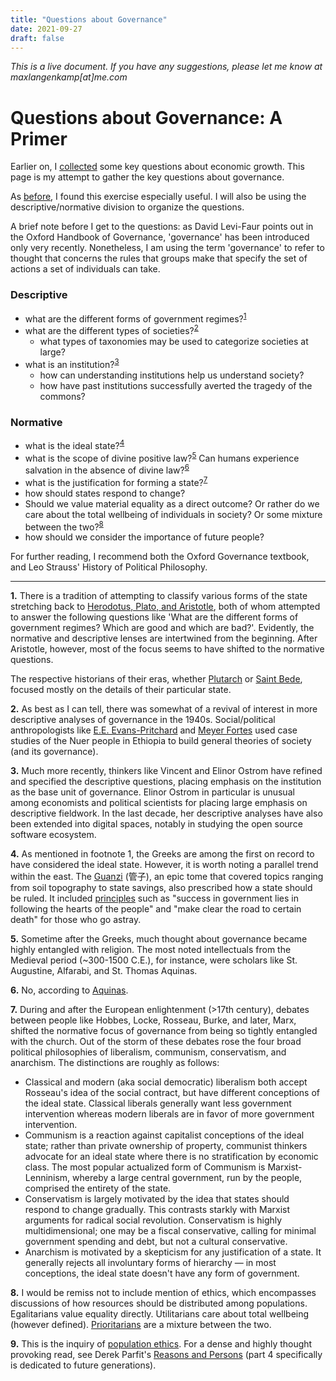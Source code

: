 ```yaml
---
title: "Questions about Governance"
date: 2021-09-27
draft: false
---
```

_This is a live document. If you have any suggestions, please let me know at maxlangenkamp[at]me.com_

# Questions about Governance: A Primer
Earlier on, I [collected](https://maxlangenkamp.me/posts/questions_about_growth/) some key questions about economic growth. This page is my attempt to gather the key questions about governance.

As [before](https://maxlangenkamp.me/posts/questions_about_growth/), I found this exercise especially useful. I will also be using the descriptive/normative division to organize the questions.

A brief note before I get to the questions: as David Levi-Faur points out in the Oxford Handbook of Governance, 'governance' has been introduced only very recently. Nonetheless, I am using the term 'governance' to refer to thought that concerns the rules that groups make that specify the set of actions a set of individuals can take.

### Descriptive
- what are the different forms of government regimes?<sup id="a1">[1](#g1)</sup>
- what are the different types of societies?<sup id="a1">[2](#g2)</sup>
    - what types of taxonomies may be used to categorize societies at large?
- what is an institution?<sup id="a1">[3](#g3)</sup>
    - how can understanding institutions help us understand society?
    - how have past institutions successfully averted the tragedy of the commons?


### Normative
- what is the ideal state?<sup id="a1">[4](#g3)</sup>
- what is the scope of divine positive law?<sup id="a1">[5](#g3)</sup> Can humans experience salvation in the absence of divine law?<sup id="a1">[6](#g3)</sup>
- what is the justification for forming a state?<sup id="a1">[7](#g3)</sup>
- how should states respond to change?
- Should we value material equality as a direct outcome? Or rather do we care about the total wellbeing of individuals in society? Or some mixture between the two?<sup id="a1">[8](#g3)</sup>
- how should we consider the importance of future people?

For further reading, I recommend both the Oxford Governance textbook, and Leo Strauss' History of Political Philosophy.

---

<b id="g1">1.</b> There is a tradition of attempting to classify various forms of the state stretching back to [Herodotus, Plato, and Aristotle](https://plato.stanford.edu/entries/ancient-political/), both of whom attempted to answer the following questions like 'What are the different forms of government regimes? Which are good and which are bad?'. Evidently, the normative and descriptive lenses are intertwined from the beginning. After Aristotle, however, most of the focus seems to have shifted to the normative questions.

The respective historians of their eras, whether [Plutarch](https://en.wikipedia.org/wiki/Plutarch) or [Saint Bede](https://en.wikipedia.org/wiki/Bede), focused mostly on the details of their particular state.

<b id="g2">2.</b> As best as I can tell, there was somewhat of a revival of interest in more descriptive analyses of governance in the 1940s. Social/political anthropologists like [E.E. Evans-Pritchard](https://en.wikipedia.org/wiki/E._E._Evans-Pritchard) and [Meyer Fortes](https://en.wikipedia.org/wiki/Meyer_Fortes) used case studies of the Nuer people in Ethiopia to build general theories of society (and its governance).

<b id="g3">3.</b> Much more recently, thinkers like Vincent and Elinor Ostrom have refined and specified the descriptive questions, placing emphasis on the institution as the base unit of governance. Elinor Ostrom in particular is unusual among economists and political scientists for placing large emphasis on descriptive fieldwork. In the last decade, her descriptive analyses have also been extended into digital spaces, notably in studying the open source software ecosystem.

<b id="g3">4.</b> As mentioned in footnote 1, the Greeks are among the first on record to have considered the ideal state. However, it is worth noting a parallel trend within the east. The [Guanzi](https://en.wikipedia.org/wiki/Guanzi_(text)) (管子), an epic tome that covered topics ranging from soil topography to state savings, also prescribed how a state should be ruled. It included [principles](https://plato.stanford.edu/entries/chinese-social-political/#GuanCarrStic) such as "success in government lies in following the hearts of the people" and "make clear the road to certain death" for those who go astray.

<b id="g3">5.</b> Sometime after the Greeks, much thought about governance became highly entangled with religion. The most noted intellectuals from the Medieval period (~300-1500 C.E.), for instance, were scholars like St. Augustine, Alfarabi, and St. Thomas Aquinas.

<b id="g3">6.</b> No, according to [Aquinas](https://en.wikipedia.org/wiki/Divine_law).

<b id="g3">7.</b> During and after the European enlightenment (>17th century), debates between people like Hobbes, Locke, Rosseau, Burke, and later, Marx, shifted the normative focus of governance from being so tightly entangled with the church. Out of the storm of these debates rose the four broad political philosophies of liberalism, communism, conservatism, and anarchism. The distinctions are roughly as follows:
- Classical and modern (aka social democratic) liberalism both accept Rosseau's idea of the social contract, but have different conceptions of the ideal state. Classical liberals generally want less government intervention whereas modern liberals are in favor of more government intervention.
 - Communism is a reaction against capitalist conceptions of the ideal state; rather than private ownership of property, communist thinkers advocate for an ideal state where there is no stratification by economic class. The most popular actualized form of Communism is Marxist-Lenninism, whereby a large central government, run by the people, comprised the entirety of the state.
 - Conservatism is largely motivated by the idea that states should respond to change gradually. This contrasts starkly with Marxist arguments for radical social revolution. Conservatism is highly multidimensional; one may be a fiscal conservative, calling for minimal government spending and debt, but not a cultural conservative.
 - Anarchism is motivated by a skepticism for any justification of a state. It generally rejects all involuntary forms of hierarchy — in most conceptions, the ideal state doesn't have any form of government.

<b id="g3">8.</b> I would be remiss not to include mention of ethics, which encompasses discussions of how resources should be distributed among populations. Egalitarians value equality directly. Utilitarians care about total wellbeing (however defined). [Prioritarians](https://en.wikipedia.org/wiki/Prioritarianism) are a mixture between the two.

<b id="g3">9.</b> This is the inquiry of [population ethics](https://en.wikipedia.org/wiki/Population_ethics). For a dense and highly thought provoking read, see Derek Parfit's [Reasons and Persons](https://en.wikipedia.org/wiki/Reasons_and_Persons) (part 4 specifically is dedicated to future generations).
